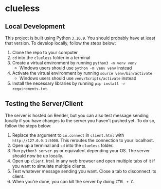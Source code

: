 # clueless
## Local Development
This project is built using Python `3.10.9`. You should probably have at least that version. 
To develop locally, follow the steps below:
1. Clone the repo to your computer
2. `cd` into the `clueless` folder in a terminal
3. Create a virtual environment by running `python3 -m venv venv`
    - Windows users should use `python -m venv venv` instead   
4. Activate the virtual environment by running `source venv/bin/activate`
    - Windows users should use `venv/Scripts/activate` instead
5. Install the necessary libraries by running `pip install -r requirements.txt`.

## Testing the Server/Client
The server is hosted on Render, but you can also test message sending locally if you have changes to the server you haven't pushed yet. To do so, follow the steps below:
1. Replace the argument to `io.connect` in `client.html` with `http://127.0.0.1:5000`. This reroutes the connection to your localhost.
2. Open up a terminal and `cd` into the `clueless` folder.
3. Run `python3 server.py` or equivalent depending your OS. The server should now be up locally.
4. Open up `client.html` in any web browser and open multiple tabs of it if you want to simulate multiple clients.
5. Test whatever message sending you want. Close a tab to disconnect its client.
6. When you're done, you can kill the server by doing `CTRL + C`.
